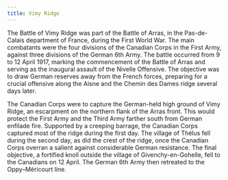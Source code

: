 ```yaml
---
title: Vimy Ridge
---
```


The Battle of Vimy Ridge was part of the Battle of Arras, in the Pas-de-Calais department of France, during the First World War. The main combatants were the four divisions of the Canadian Corps in the First Army, against three divisions of the German 6th Army. The battle occurred from 9 to 12 April 1917, marking the commencement of the Battle of Arras and serving as the inaugural assault of the Nivelle Offensive. The objective was to draw German reserves away from the French forces, preparing for a crucial offensive along the Aisne and the Chemin des Dames ridge several days later.

The Canadian Corps were to capture the German-held high ground of Vimy Ridge, an escarpment on the northern flank of the Arras front. This would protect the First Army and the Third Army farther south from German enfilade fire. Supported by a creeping barrage, the Canadian Corps captured most of the ridge during the first day. The village of Thélus fell during the second day, as did the crest of the ridge, once the Canadian Corps overran a salient against considerable German resistance. The final objective, a fortified knoll outside the village of Givenchy-en-Gohelle, fell to the Canadians on 12 April. The German 6th Army then retreated to the Oppy–Méricourt line.
